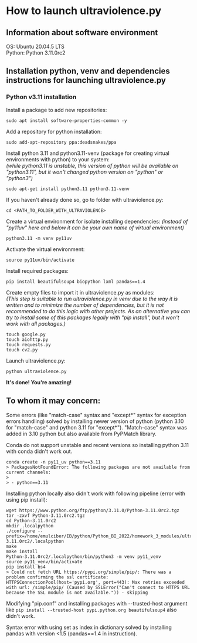 # How to launch ultraviolence.py         
         
## Information about software environment       
          
OS: Ubuntu 20.04.5 LTS    
Python: Python 3.11.0rc2   


## Installation python, venv and dependencies instructions for launching ultraviolence.py     
       
### Python v3.11 installation     
     
Install a package to add new repositories:
~~~
sudo apt install software-properties-common -y
~~~

Add a repository for python installation:
~~~
sudo add-apt-repository ppa:deadsnakes/ppa
~~~

Install python 3.11 and python3.11-venv (package for creating virtual environments with python) to your system:   
*(while python3.11 is unstable, this version of python will be available on "python3.11", but it won't changed python version on "python" or "python3")*
~~~
sudo apt-get install python3.11 python3.11-venv
~~~

If you haven't already done so, go to folder with ultraviolence.py:
~~~
cd <PATH_TO_FOLDER_WITH_ULTRAVIOLENCE>
~~~

Create a virtual environment for isolate installing dependencies:
*(instead of "py11uv" here and below it can be your own name of virtual environment)*
~~~
python3.11 -m venv py11uv
~~~

Activate the virtual environment:
~~~
source py11uv/bin/activate
~~~

Install required packages:
~~~
pip install beautifulsoup4 biopython lxml pandas==1.4
~~~

Create empty files to import it in ultraviolence.py as modules:      
*(This step is suitable to run ultraviolence.py in venv due to the way it is written and to minimize the number of dependencies, but it is not recommended to do this logic with other projects. As an alternative you can try to install some of this packages legally with "pip install", but it won't work with all packages.)*
~~~
touch google.py
touch aiohttp.py
touch requests.py
touch cv2.py
~~~

Launch ultraviolence.py:
~~~
python ultraviolence.py
~~~

**It's done! You're amazing!**

## To whom it may concern:

Some errors (like "match-case" syntax and "except*" syntax for exception errors handling) solved by installing newer version of python (python 3.10 for "match-case" and python 3.11 for "except*"). 
"Match-case" syntax was added in 3.10 python but also available from PyPMatch library.      

Conda do not support unstable and recent versions so installing python 3.11 with conda didn't work out.
~~~
conda create -n py11_uv python==3.11   
> PackagesNotFoundError: The following packages are not available from current channels:
>
> - python==3.11
~~~

Installing python locally also didn't work with following pipeline (error with using pip install):
~~~
wget https://www.python.org/ftp/python/3.11.0/Python-3.11.0rc2.tgz  
tar -zxvf Python-3.11.0rc2.tgz 
cd Python-3.11.0rc2
mkdir .localpython
./configure --prefix=/home/emulciber/IB/python/Python_BI_2022/homework_3_modules/ultraviolence/Python-3.11.0rc2/.localpython   
make    
make install   
Python-3.11.0rc2/.localpython/bin/python3 -m venv py11_venv     
source py11_venv/bin/activate  
pip install bs4      
> Could not fetch URL https://pypi.org/simple/pip/: There was a problem confirming the ssl certificate: HTTPSConnectionPool(host='pypi.org', port=443): Max retries exceeded with url: /simple/pip/ (Caused by SSLError("Can't connect to HTTPS URL because the SSL module is not available.")) - skipping
~~~

Modifying "pip.conf" and installing packages with --trusted-host argument like `pip install --trusted-host pypi.python.org beautifulsoup4` also didn't work.

Syntax error with using set as index in dictionary solved by installing pandas with version <1.5 (pandas==1.4 in instruction).